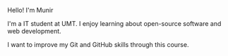 Hello! I'm Munir 

I'm a IT student at UMT. I enjoy learning about open-source software and web development.

I want to improve my Git and GitHub skills through this course.
